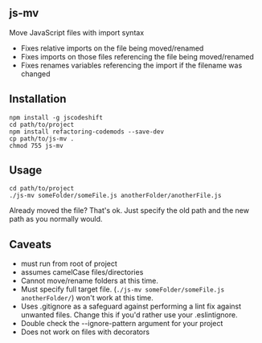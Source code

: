 ## js-mv

Move JavaScript files with import syntax

- Fixes relative imports on the file being moved/renamed
- Fixes imports on those files referencing the file being moved/renamed
- Fixes renames variables referencing the import if the filename was changed

## Installation

```
npm install -g jscodeshift
cd path/to/project
npm install refactoring-codemods --save-dev
cp path/to/js-mv .
chmod 755 js-mv
```

## Usage

```
cd path/to/project
./js-mv someFolder/someFile.js anotherFolder/anotherFile.js
```

Already moved the file? That's ok. Just specify the old path and the new path as you normally would.

## Caveats

- must run from root of project
- assumes camelCase files/directories
- Cannot move/rename folders at this time.
- Must specify full target file. (`./js-mv someFolder/someFile.js anotherFolder/`) won't work at this time.
- Uses .gitignore as a safeguard against performing a lint fix against unwanted files.  Change this if you'd rather use your .eslintignore.
- Double check the --ignore-pattern argument for your project
- Does not work on files with decorators
